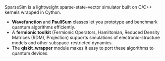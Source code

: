 SparseSim is a lightweight sparse-state-vector simulator built on C/C++ kernels wrapped in Cython.

- **Wavefunction** and **PauliSum** classes let you prototype and benchmark quantum algorithms efficiently.  
- A **fermionic toolkit** (Fermionic Operators, Hamiltonian, Reduced Density Matrices (RDM), Projection) supports simulations of electronic-structure models and other subspace-restricted dynamics.  
- The **qiskit_wrapper** module makes it easy to port these algorithms to quantum devices.
